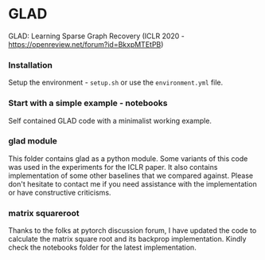 # GLAD
GLAD: Learning Sparse Graph Recovery (ICLR 2020 - https://openreview.net/forum?id=BkxpMTEtPB)

### Installation
Setup the environment - `setup.sh` or use the `environment.yml` file.  

### Start with a simple example - notebooks  
Self contained GLAD code with a minimalist working example.

### glad module
This folder contains glad as a python module. Some variants of this code was used in the experiments for the ICLR paper. It also contains implementation of some other baselines that we compared against. Please don't hesitate to contact me if you need assistance with the implementation or have constructive criticisms.

### matrix squareroot
Thanks to the folks at pytorch discussion forum, I have updated the code to calculate the matrix square root and its backprop implementation. Kindly check the notebooks folder for the latest implementation. 
